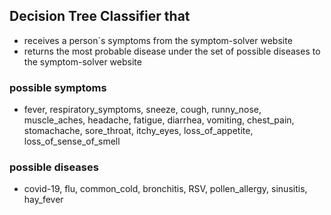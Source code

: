 ## Decision Tree Classifier that 
- receives a person´s symptoms from the symptom-solver website
- returns the most probable disease under the set of possible diseases to the symptom-solver website
### possible symptoms
- fever, respiratory_symptoms, sneeze, cough, runny_nose, muscle_aches, headache, fatigue, diarrhea, vomiting, chest_pain, stomachache, sore_throat, itchy_eyes, loss_of_appetite, loss_of_sense_of_smell
### possible diseases
- covid-19, flu, common_cold, bronchitis, RSV, pollen_allergy, sinusitis, hay_fever
